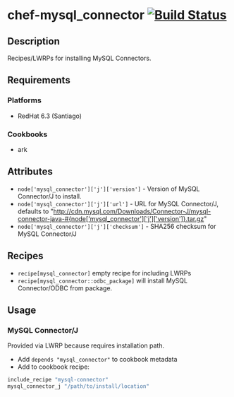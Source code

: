 # chef-mysql_connector [![Build Status](https://secure.travis-ci.org/bflad/chef-mysql_connector.png?branch=master)](http://travis-ci.org/bflad/chef-mysql_connector)

## Description

Recipes/LWRPs for installing MySQL Connectors.

## Requirements

### Platforms

* RedHat 6.3 (Santiago)

### Cookbooks

* ark

## Attributes

* `node['mysql_connector']['j']['version']` - Version of MySQL Connector/J to
  install.
* `node['mysql_connector']['j']['url']` - URL for MySQL Connector/J, defaults to
  "http://cdn.mysql.com/Downloads/Connector-J/mysql-connector-java-#{node['mysql_connector']['j']['version']}.tar.gz"
* `node['mysql_connector']['j']['checksum']` - SHA256 checksum for MySQL
  Connector/J

## Recipes

* `recipe[mysql_connector]` empty recipe for including LWRPs
* `recipe[mysql_connector::odbc_package]` will install MySQL Connector/ODBC from
  package.

## Usage

### MySQL Connector/J

Provided via LWRP because requires installation path.

* Add `depends "mysql_connector"` to cookbook metadata
* Add to cookbook recipe:

```ruby
include_recipe "mysql-connector"
mysql_connector_j "/path/to/install/location"
```
